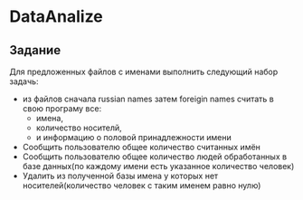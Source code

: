 # DataAnalize

## Задание

Для предложенных файлов с именами выполнить следующий набор задачь:
- из файлов сначала russian names затем foreigin names считать в свою програму все:
  - имена, 
  - количество носителй,
  - и информацию о половой принадлежности имени
- Сообщить пользователю общее количество считанных имён
- Сообщить пользователю общее количество людей обработанных в базе данных(по каждому имени есть указанное количество человек)
- Удалить из полученной базы имена у которых нет носителей(количество человек с таким именем равно нулю)
